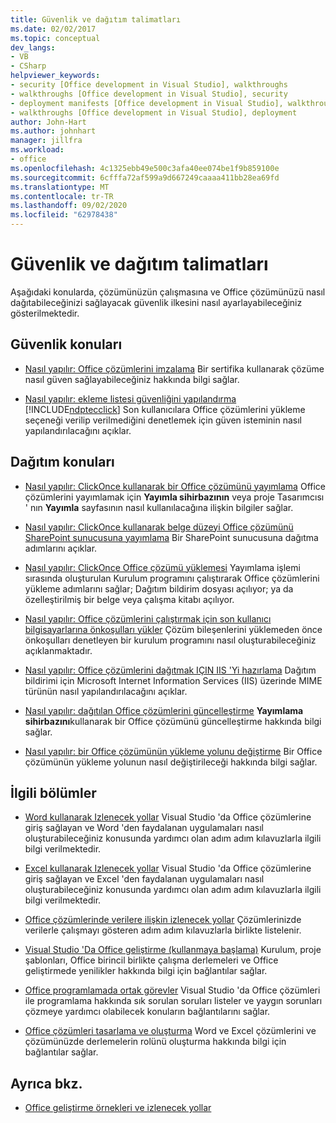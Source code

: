```yaml
---
title: Güvenlik ve dağıtım talimatları
ms.date: 02/02/2017
ms.topic: conceptual
dev_langs:
- VB
- CSharp
helpviewer_keywords:
- security [Office development in Visual Studio], walkthroughs
- walkthroughs [Office development in Visual Studio], security
- deployment manifests [Office development in Visual Studio], walkthroughs
- walkthroughs [Office development in Visual Studio], deployment
author: John-Hart
ms.author: johnhart
manager: jillfra
ms.workload:
- office
ms.openlocfilehash: 4c1325ebb49e500c3afa40ee074be1f9b859100e
ms.sourcegitcommit: 6cfffa72af599a9d667249caaaa411bb28ea69fd
ms.translationtype: MT
ms.contentlocale: tr-TR
ms.lasthandoff: 09/02/2020
ms.locfileid: "62978438"
---
```

# <a name="security-and-deployment-walkthroughs"></a>Güvenlik ve dağıtım talimatları
  Aşağıdaki konularda, çözümünüzün çalışmasına ve Office çözümünüzü nasıl dağıtabileceğinizi sağlayacak güvenlik ilkesini nasıl ayarlayabileceğiniz gösterilmektedir.

## <a name="security-topics"></a>Güvenlik konuları
- [Nasıl yapılır: Office çözümlerini imzalama](../vsto/how-to-sign-office-solutions.md) Bir sertifika kullanarak çözüme nasıl güven sağlayabileceğiniz hakkında bilgi sağlar.

- [Nasıl yapılır: ekleme listesi güvenliğini yapılandırma](../vsto/how-to-configure-inclusion-list-security.md) [!INCLUDE[ndptecclick](../vsto/includes/ndptecclick-md.md)] Son kullanıcılara Office çözümlerini yükleme seçeneği verilip verilmediğini denetlemek için güven isteminin nasıl yapılandırılacağını açıklar.

## <a name="deployment-topics"></a>Dağıtım konuları
- [Nasıl yapılır: ClickOnce kullanarak bir Office çözümünü yayımlama](https://msdn.microsoft.com/2b6c247e-bc04-4ce4-bb64-c4e79bb3d5b8) Office çözümlerini yayımlamak için **Yayımla sihirbazının** veya proje Tasarımcısı ' nın **Yayımla** sayfasının nasıl kullanılacağına ilişkin bilgiler sağlar.

- [Nasıl yapılır: ClickOnce kullanarak belge düzeyi Office çözümünü SharePoint sunucusuna yayımlama](https://msdn.microsoft.com/2408e809-fb78-42a1-9152-00afa1522e58) Bir SharePoint sunucusuna dağıtma adımlarını açıklar.

- [Nasıl yapılır: ClickOnce Office çözümü yüklemesi](https://msdn.microsoft.com/14702f48-9161-4190-994c-78211fe18065) Yayımlama işlemi sırasında oluşturulan Kurulum programını çalıştırarak Office çözümlerini yükleme adımlarını sağlar; Dağıtım bildirim dosyası açılıyor; ya da özelleştirilmiş bir belge veya çalışma kitabı açılıyor.

- [Nasıl yapılır: Office çözümlerini çalıştırmak için son kullanıcı bilgisayarlarına önkoşulları yükler](https://msdn.microsoft.com/74dd2c52-838f-4abf-b2b4-4d7b0c2a0a98) Çözüm bileşenlerini yüklemeden önce önkoşulları denetleyen bir kurulum programını nasıl oluşturabileceğiniz açıklanmaktadır.

- [Nasıl yapılır: Office çözümlerini dağıtmak IÇIN IIS 'Yi hazırlama](https://msdn.microsoft.com/f62bce70-81d4-4f8b-86e6-2f2afec5d9b4) Dağıtım bildirimi için Microsoft Internet Information Services (IIS) üzerinde MIME türünün nasıl yapılandırılacağını açıklar.

- [Nasıl yapılır: dağıtılan Office çözümlerini güncelleştirme](https://msdn.microsoft.com/be96db53-b6ea-46ab-b8d9-b76b098b3b13) **Yayımlama sihirbazını**kullanarak bir Office çözümünü güncelleştirme hakkında bilgi sağlar.

- [Nasıl yapılır: bir Office çözümünün yükleme yolunu değiştirme](https://msdn.microsoft.com/d0eaa07b-2d72-4902-899f-2f9fb165b8fd) Bir Office çözümünün yükleme yolunun nasıl değiştirileceği hakkında bilgi sağlar.

## <a name="related-sections"></a>İlgili bölümler
- [Word kullanarak Izlenecek yollar](../vsto/walkthroughs-using-word.md) Visual Studio 'da Office çözümlerine giriş sağlayan ve Word 'den faydalanan uygulamaları nasıl oluşturabileceğiniz konusunda yardımcı olan adım adım kılavuzlarla ilgili bilgi verilmektedir.

- [Excel kullanarak Izlenecek yollar](../vsto/walkthroughs-using-excel.md) Visual Studio 'da Office çözümlerine giriş sağlayan ve Excel 'den faydalanan uygulamaları nasıl oluşturabileceğiniz konusunda yardımcı olan adım adım kılavuzlarla ilgili bilgi verilmektedir.

- [Office çözümlerinde verilere ilişkin izlenecek yollar](../vsto/data-in-office-solutions-walkthroughs.md) Çözümlerinizde verilerle çalışmayı gösteren adım adım kılavuzlarla birlikte listelenir.

- [Visual Studio 'Da Office geliştirme &#40;kullanmaya başlama&#41;](../vsto/getting-started-office-development-in-visual-studio.md) Kurulum, proje şablonları, Office birincil birlikte çalışma derlemeleri ve Office geliştirmede yenilikler hakkında bilgi için bağlantılar sağlar.

- [Office programlamada ortak görevler](../vsto/common-tasks-in-office-programming.md) Visual Studio 'da Office çözümleri ile programlama hakkında sık sorulan soruları listeler ve yaygın sorunları çözmeye yardımcı olabilecek konuların bağlantılarını sağlar.

- [Office çözümleri tasarlama ve oluşturma](../vsto/designing-and-creating-office-solutions.md) Word ve Excel çözümlerini ve çözümünüzde derlemelerin rolünü oluşturma hakkında bilgi için bağlantılar sağlar.

## <a name="see-also"></a>Ayrıca bkz.
- [Office geliştirme örnekleri ve izlenecek yollar](../vsto/office-development-samples-and-walkthroughs.md)
